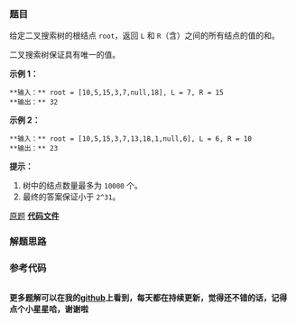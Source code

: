 ### 题目
给定二叉搜索树的根结点 `root`，返回 `L` 和 `R`（含）之间的所有结点的值的和。

二叉搜索树保证具有唯一的值。



**示例 1：**

    
    
    **输入：** root = [10,5,15,3,7,null,18], L = 7, R = 15
    **输出：** 32
    

**示例  2：**

    
    
    **输入：** root = [10,5,15,3,7,13,18,1,null,6], L = 6, R = 10
    **输出：** 23
    



**提示：**

  1. 树中的结点数量最多为 `10000` 个。
  2. 最终的答案保证小于 `2^31`。

[原题](https://leetcode-cn.com/problems/range-sum-of-bst/)    **[代码文件]()**


### 解题思路




### 参考代码

```go


```




**更多题解可以在我的[github](https://github.com/LZH139/leetcode_Go)上看到，每天都在持续更新，觉得还不错的话，记得点个小星星哈，谢谢啦**
